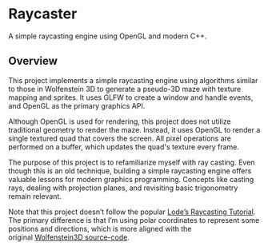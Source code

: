 # Raycaster

A simple raycasting engine using OpenGL and modern C++.

## Overview

This project implements a simple raycasting engine using algorithms similar to those in Wolfenstein 3D to generate a pseudo-3D maze with texture mapping and sprites. It uses GLFW to create a window and handle events, and OpenGL as the primary graphics API.

Although OpenGL is used for rendering, this project does not utilize traditional geometry to render the maze. Instead, it uses OpenGL to render a single textured quad that covers the screen. All pixel operations are performed on a buffer, which updates the quad's texture every frame.

The purpose of this project is to refamiliarize myself with ray casting. Even though this is an old technique, building a simple raycasting engine offers valuable lessons for modern graphics programming. Concepts like casting rays, dealing with projection planes, and revisiting basic trigonometry remain relevant.

Note that this project doesn’t follow the popular [Lode’s Raycasting Tutorial](https://lodev.org/cgtutor/raycasting.html). The primary difference is that I’m using polar coordinates to represent some positions and directions, which is more aligned with the original [Wolfenstein3D source-code](https://github.com/id-Software/wolf3d).
